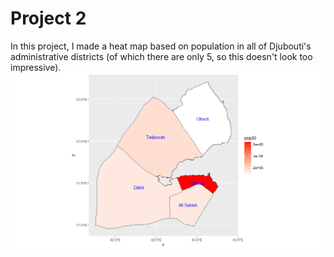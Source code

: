 # Project 2

In this project, I made a heat map based on population in all of Djubouti's administrative districts (of which there are only 5, so this doesn't look too impressive).
![](DJI_Population.png)

